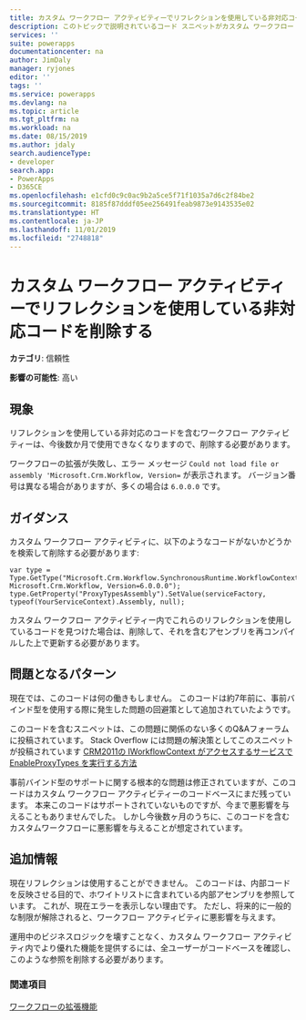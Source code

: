 ```yaml
---
title: カスタム ワークフロー アクティビティーでリフレクションを使用している非対応コードを削除する | MicrosoftDocs
description: このトピックで説明されているコード スニペットがカスタム ワークフロー アクティビティに存在する場合は削除する必要があります。
services: ''
suite: powerapps
documentationcenter: na
author: JimDaly
manager: ryjones
editor: ''
tags: ''
ms.service: powerapps
ms.devlang: na
ms.topic: article
ms.tgt_pltfrm: na
ms.workload: na
ms.date: 08/15/2019
ms.author: jdaly
search.audienceType:
- developer
search.app:
- PowerApps
- D365CE
ms.openlocfilehash: e1cfd0c9c0ac9b2a5ce5f71f1035a7d6c2f84be2
ms.sourcegitcommit: 8185f87dddf05ee256491feab9873e9143535e02
ms.translationtype: HT
ms.contentlocale: ja-JP
ms.lasthandoff: 11/01/2019
ms.locfileid: "2748818"
---
```

# <a name="remove-unsupported-code-that-uses-reflection-in-custom-workflow-activities"></a>カスタム ワークフロー アクティビティーでリフレクションを使用している非対応コードを削除する

**カテゴリ**: 信頼性

**影響の可能性**: 高い

<a name='symptoms'></a>

## <a name="symptoms"></a>現象

リフレクションを使用している非対応のコードを含むワークフロー アクティビティーは、今後数か月で使用できなくなりますので、削除する必要があります。

ワークフローの拡張が失敗し、エラー メッセージ `Could not load file or assembly 'Microsoft.Crm.Workflow, Version=` が表示されます。 バージョン番号は異なる場合がありますが、多くの場合は `6.0.0.0` です。


<a name='guidance'></a>

## <a name="guidance"></a>ガイダンス

カスタム ワークフロー アクティビティに、以下のようなコードがないかどうかを検索して削除する必要があります:

```
var type = Type.GetType("Microsoft.Crm.Workflow.SynchronousRuntime.WorkflowContext, Microsoft.Crm.Workflow, Version=6.0.0.0");
type.GetProperty("ProxyTypesAssembly").SetValue(serviceFactory, typeof(YourServiceContext).Assembly, null); 
```

カスタム ワークフロー アクティビティー内でこれらのリフレクションを使用しているコードを見つけた場合は、削除して、それを含むアセンブリを再コンパイルした上で更新する必要があります。

<a name='problem'></a>

## <a name="problematic-patterns"></a>問題となるパターン

現在では、このコードは何の働きもしません。 このコードは約7年前に、事前バインド型を使用する際に発生した問題の回避策として追加されていたようです。 

このコードを含むスニペットは、この問題に関係のない多くのQ&Aフォーラムに投稿されています。 Stack Overflow には問題の解決策としてこのスニペットが投稿されています [CRM2011の IWorkflowContext がアクセスするサービスで EnableProxyTypes を実行する方法](https://stackoverflow.com/questions/9230117/how-to-enableproxytypes-on-a-service-accessed-from-the-iworkflowcontext-in-crm-2/45948206)

事前バインド型のサポートに関する根本的な問題は修正されていますが、このコードはカスタム ワークフロー アクティビティーのコードベースにまだ残っています。 本来このコードはサポートされていないものですが、今まで悪影響を与えることもありませんでした。 しかし今後数ヶ月のうちに、このコードを含むカスタムワークフローに悪影響を与えることが想定されています。


<a name='additional'></a>

## <a name="additional-information"></a>追加情報

現在リフレクションは使用することができません。 このコードは、内部コードを反映させる目的で、ホワイトリストに含まれている内部アセンブリを参照しています。 これが、現在エラーを表示しない理由です。 ただし、将来的に一般的な制限が解除されると、ワークフロー アクティビティに悪影響を与えます。

運用中のビジネスロジックを壊すことなく、カスタム ワークフロー アクティビティ内でより優れた機能を提供するには、全ユーザーがコードベースを確認し、このような参照を削除する必要があります。

<a name='seealso'></a>

### <a name="see-also"></a>関連項目

[ワークフローの拡張機能](../../workflow/workflow-extensions.md)
